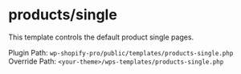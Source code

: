 # products/single

This template controls the default product single pages.

Plugin Path: `wp-shopify-pro/public/templates/products-single.php`<br>
Override Path: `<your-theme>/wps-templates/products-single.php`
